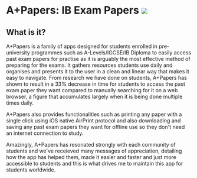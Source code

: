 # A+Papers: IB Exam Papers ![](favicon.ico)

## What is it?  

A+Papers is a family of apps designed for students enrolled in pre-university programmes such as A-Levels/IGCSE/IB Diploma to easily access past exam papers for practise as it is arguably the most effective method of preparing for the exams. It gathers resources students use daily and organises and presents it to the user in a clean and linear way that makes it easy to navigate. From research we have done on students, A+Papers has shown to result in a 33% decrease in time for students to access the past exam paper they want compared to manually searching for it on a web browser, a figure that accumulates largely when it is being done multiple times daily.

A+Papers also provides functionalities such as printing any paper with a single click using iOS native AirPrint protocol and also downloading and saving any past exam papers they want for offline use so they don't need an internet connection to study.

Amazingly, A+Papers has resonated strongly with each community of students and we've receieved many messages of appreciation, detailing how the app has helped them, made it easier and faster and just more accessible to students and this is what drives me to maintain this app for students worldwide.
